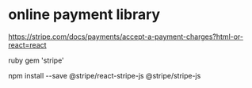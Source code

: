 # online payment library

https://stripe.com/docs/payments/accept-a-payment-charges?html-or-react=react

ruby
gem 'stripe'



npm install --save @stripe/react-stripe-js @stripe/stripe-js